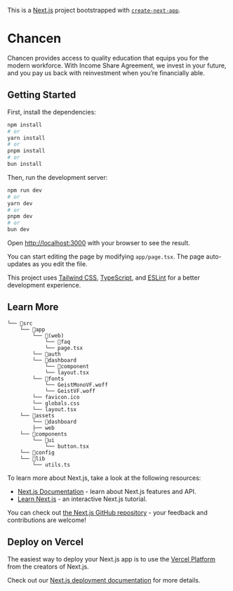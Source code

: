 This is a [Next.js](https://nextjs.org) project bootstrapped with [`create-next-app`](https://nextjs.org/docs/app/api-reference/cli/create-next-app).

# Chancen

Chancen provides access to quality education that equips you for the modern workforce. With Income Share Agreement, we invest in your future, and you pay us back with reinvestment when you’re financially able.

## Getting Started

First, install the dependencies:

```bash
npm install
# or
yarn install
# or
pnpm install
# or
bun install
```

Then, run the development server:

```bash
npm run dev
# or
yarn dev
# or
pnpm dev
# or
bun dev
```

Open [http://localhost:3000](http://localhost:3000) with your browser to see the result.

You can start editing the page by modifying `app/page.tsx`. The page auto-updates as you edit the file.

This project uses [Tailwind CSS](https://tailwindcss.com/), [TypeScript](https://www.typescriptlang.org/), and [ESLint](https://eslint.org/) for a better development experience.

## Learn More
```
└── 📁src
    └── 📁app
        └── 📁(web)
            └── 📁faq
            └── page.tsx
        └── 📁auth
        └── 📁dashboard
            └── 📁component
            └── layout.tsx
        └── 📁fonts
            └── GeistMonoVF.woff
            └── GeistVF.woff
        └── favicon.ico
        └── globals.css
        └── layout.tsx
    └── 📁assets
        └── 📁dashboard
        ├── web
    └── 📁components
        └── 📁ui
            └── button.tsx
    └── 📁config
    └── 📁lib
        └── utils.ts
```

To learn more about Next.js, take a look at the following resources:

- [Next.js Documentation](https://nextjs.org/docs) - learn about Next.js features and API.
- [Learn Next.js](https://nextjs.org/learn) - an interactive Next.js tutorial.

You can check out [the Next.js GitHub repository](https://github.com/vercel/next.js) - your feedback and contributions are welcome!

## Deploy on Vercel

The easiest way to deploy your Next.js app is to use the [Vercel Platform](https://vercel.com/new?utm_medium=default-template&filter=next.js&utm_source=create-next-app&utm_campaign=create-next-app-readme) from the creators of Next.js.

Check out our [Next.js deployment documentation](https://nextjs.org/docs/app/building-your-application/deploying) for more details.


